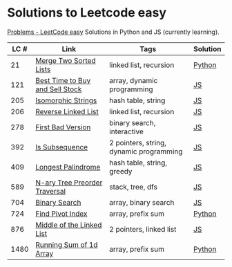 # Solutions to Leetcode easy
[Problems - LeetCode easy](https://leetcode.com/problemset/all/?difficulty=EASY&page=1)
Solutions in Python and JS (currently learning).

| LC # | Link                                                                                              | Tags                                    | Solution                                            |
| ---- | ------------------------------------------------------------------------------------------------- | --------------------------------------- | --------------------------------------------------- |
| 21   | [Merge Two Sorted Lists](https://leetcode.com/problems/merge-two-sorted-lists/)                   | linked list, recursion                  | [Python](leetcode_easy/21_merge_2_sorted_lists.py)  |
| 121  | [Best Time to Buy and Sell Stock](https://leetcode.com/problems/best-time-to-buy-and-sell-stock/) | array, dynamic programming              | [JS](leetcode_easy/121_best_time_stocks.js)         |
| 205  | [Isomorphic Strings](https://leetcode.com/problems/isomorphic-strings/description/)               | hash table, string                      | [JS](leetcode_easy/205_isomorphic_strings.js)       |
| 206  | [Reverse Linked List](https://leetcode.com/problems/reverse-linked-list/)                         | linked list, recursion                  | [JS](leetcode_easy/206_reverse_linked_list.js)      |
| 278  | [First Bad Version](https://leetcode.com/problems/first-bad-version/)                             | binary search, interactive              | [JS](leetcode_easy/278_first_bad_version.js)        |
| 392  | [Is Subsequence](https://leetcode.com/problems/is-subsequence/description/)                       | 2 pointers, string, dynamic programming | [JS](leetcode_easy/392_is_subsequence.js)           |
| 409  | [Longest Palindrome](https://leetcode.com/problems/longest-palindrome/)                           | hash table, string, greedy              | [JS](leetcode_easy/409_longest_palindrome.js)       |
| 589  | [N-ary Tree Preorder Traversal](https://leetcode.com/problems/n-ary-tree-preorder-traversal/)     | stack, tree, dfs                        | [JS](leetcode_easy/589_nary_tree_preorder.js)       |
| 704  | [Binary Search](https://leetcode.com/problems/binary-search/)                                     | array, binary search                    | [JS](leetcode_easy/704_binary_search.js)            |
| 724  | [Find Pivot Index](https://leetcode.com/problems/find-pivot-index/description/)                   | array, prefix sum                       | [Python](leetcode_easy/724_pivot_index.py)          |
| 876  | [Middle of the Linked List](https://leetcode.com/problems/middle-of-the-linked-list/)             | 2 pointers, linked list                 | [JS](leetcode_easy/876_middle_of_linked_list.js)    |
| 1480 | [Running Sum of 1d Array](https://leetcode.com/problems/running-sum-of-1d-array/)                 | array, prefix sum                       | [Python](proleetcode_easyblems/1480_running_sum.md) |
